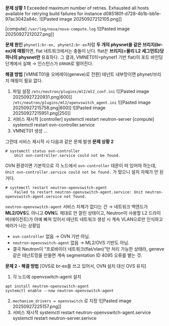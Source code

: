**문제 상황 1**
Exceeded maximum number of retries. Exhausted all hosts available for retrying build failures for instance d085180f-d728-4b1b-bb1e-97ac3042a84c.
![[Pasted image 20250927212105.png]]

[compute] `/var/log/nova/nova-compute.log`
![[Pasted image 20250927212027.png]]

**문제 원인**
`phynet1:br-ex, phynet2:br-ex`처럼 **두 개의 physnet을 같은 브리지(br-ex)에 매핑**하면, flat 네트워크에서는 충돌이 난다. flat은 **브리지(=물리 L2 세그먼트)당 하나의 physnet만** 유효하다. 그 결과, VMNET01(=phynet1 기반 flat)이 포트 바인딩 단계에서 실패 → 인스턴스가 `ERROR`로 떨어진다.

**해결 방법**
[VMNET01을 오버레이(geneve)로 전환]
테넌트 내부망이면 phynet/브리지 매핑이 필요 없다.
1. 파일 설정
	`/etc/neutron/plugins/ml2/ml2_conf.ini`
	![[Pasted image 20250927220931.png|600]]
	`/etc/neutron/plugins/ml2/openvswitch_agent.ini`
	![[Pasted image 20250927215758.png|600]]
	![[Pasted image 20250927215951.png|250]]
2. 서비스 재시작
	[controller] systemctl restart neutron-server
	[compute] systemctl restart ovn-controller.service
3. VMNET01 생성
	...

그런데 서비스 재시작 시 다음과 같은 문제 발생
**문제 상황 2**
```
# systemctl status ovn-controller 
	Unit ovn-controller.service could not be found.
```
OVN 환경이면 기본적으로 각 노드에서 `ovn-controller` 데몬이 떠 있어야 하는데, `Unit ovn-controller.service could not be found.` 가 떴으니 설치 자체가 안 된 거다.

```
# systemctl restart neutron-openvswitch-agent
	Failed to restart neutron-openvswitch-agent.service: Unit neutron-openvswitch-agent.service not found.
```
`neutron-openvswitch-agent` 서비스 자체가 없다는 건 → 네트워크 백엔드가 **ML2/OVS**도 아니고 **OVN**도 제대로 안 깔린 상태이고, Neutron이 사용할 L2 드라이버(에이전트)가 아예 빠져 있어서 테넌트 네트워크 생성 시 계속 VLAN으로만 인식하고 에러가 나는 상황임

- `ovn-controller` 없음 → OVN 기반 아님.
- `neutron-openvswitch-agent` 없음 → ML2/OVS 기반도 아님.
- 결국 Neutron이 “프로바이더 네트워크(flat/vlan)”만 처리 가능한 상태라, geneve 같은 테넌트망을 만들면 계속 segmentation ID 4095 오류를 뱉는 것.


**문제 2 - 해결 방법**
[OVS로 br-ex를 쓰고 있어서, OVN 설치 대신 OVS 유지]
1. 각 노드에 openvswitch-agent 설치
```
apt install neutron-openvswitch-agent
systemctl enable --now neutron-openvswitch-agent
```
2. `mechanism_drivers = openvswitch` 로 지정
	![[Pasted image 20250927225157.png]]
3. 서비스 재시작
   systemctl restart neutron-openvswitch-agent.service
   systemctl restart neutron-server.serivce